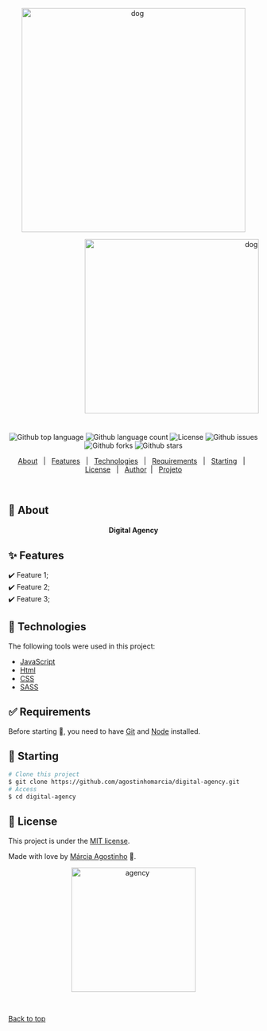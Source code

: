 <p align="center">
   <img src="https://media.giphy.com/media/SAIlxXoCc0wASko7nA/giphy.gif" alt="dog" width="450"/>
</p>

<p align="right">
   <img src="https://media.giphy.com/media/MDD9zHXI1jK5JguFJh/giphy.gif" alt="dog" width="350"/>
</p>

<h1 align="center"></h1>

<p align="center">
  <img alt="Github top language" src="https://img.shields.io/github/languages/top/agostinhomarcia/digital-agency?color=00f999">

  <img alt="Github language count" src="https://img.shields.io/github/languages/count/agostinhomarcia/digital-agency?color=00f999">

  <!-- <img alt="Repository size" src="https://img.shields.io/agostinhomarcia/Dark?color=008B8B"> -->

  <img alt="License" src="https://img.shields.io/github/license/agostinhomarcia/digital-agency?color=00f999">

   <img alt="Github issues" src="https://img.shields.io/github/issues/agostinhomarcia/digital-agency?color=00f999" />

   <img alt="Github forks" src="https://img.shields.io/github/forks/agostinhomarcia/digital-agency?color=00f999" />

   <img alt="Github stars" src="https://img.shields.io/github/stars/agostinhomarcia/digital-agency?color=00f999" /> 
</p>

<p align="center">
  <a href="#dart-about">About</a> &#xa0; | &#xa0; 
  <a href="#sparkles-features">Features</a> &#xa0; | &#xa0;
  <a href="#rocket-technologies">Technologies</a> &#xa0; | &#xa0;
  <a href="#white_check_mark-requirements">Requirements</a> &#xa0; | &#xa0;
  <a href="#checkered_flag-starting">Starting</a> &#xa0; | &#xa0;
  <a href="#memo-license">License</a> &#xa0; | &#xa0;
  <a href="https://github.com/agostinhomarcia" target="_blank">Author</a>&#xa0; | &#xa0
  <a href="#" target="_blank" rel="noopener noreferrer">Projeto</a>
</p>

<br>

## :dart: About

<h4 align="center"> Digital Agency</h4>

<!-- <p align="center">
   <img src="./assets/img/template.png" alt="dog" width="650"/>
</p> -->

## :sparkles: Features

:heavy_check_mark: Feature 1;\
:heavy_check_mark: Feature 2;\
:heavy_check_mark: Feature 3;

## :rocket: Technologies

The following tools were used in this project:

- [JavaScript](https://developer.mozilla.org/en-US/docs/Web/JavaScript)
- [Html](https://developer.mozilla.org/pt-BR/docs/Web/HTML/Element/html/)
- [CSS](https://developer.mozilla.org/pt-BR/docs/Web/CSS)
- [SASS](https://sass-lang.com/documentation/)

## :white_check_mark: Requirements

Before starting :checkered_flag:, you need to have [Git](https://git-scm.com) and [Node](https://nodejs.org/en/) installed.

## :checkered_flag: Starting

```bash
# Clone this project
$ git clone https://github.com/agostinhomarcia/digital-agency.git
# Access
$ cd digital-agency

```

## :memo: License

This project is under the [MIT license](./LICENSE).

Made with love by [Márcia Agostinho](https://github.com/agostinhomarcia) 🚀.

<p align="center">
   <img src="https://media.giphy.com/media/PRtYgJzZ5OqFKRoHiM/giphy.gif" alt="agency" width="250"/>
</p>

&#xa0;

<a href="#top">Back to top </a>
